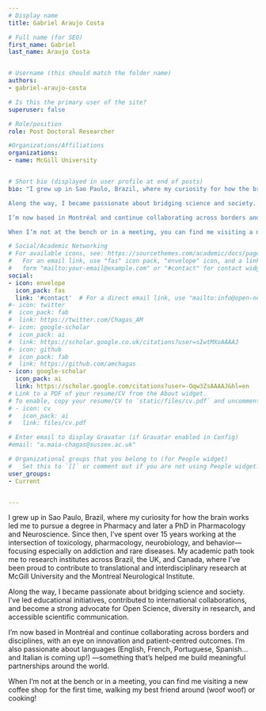 ```yaml
---
# Display name
title: Gabriel Araujo Costa

# Full name (for SEO)
first_name: Gabriel
last_name: Araujo Costa


# Username (this should match the folder name)
authors: 
- gabriel-araujo-costa

# Is this the primary user of the site?
superuser: false

# Role/position
role: Post Doctoral Researcher

#Organizations/Affiliations
organizations:
- name: McGill University


# Short bio (displayed in user profile at end of posts)
bio: "I grew up in Sao Paulo, Brazil, where my curiosity for how the brain works led me to pursue a degree in Pharmacy and later a PhD in Pharmacology and Neuroscience. Since then, I’ve spent over 15 years working at the intersection of toxicology, pharmacology, neurobiology, and behavior—focusing especially on addiction and rare diseases. My academic path took me to research institutes across Brazil, the UK, and Canada, where I’ve been proud to contribute to translational and interdisciplinary research at McGill University and the Montreal Neurological Institute.

Along the way, I became passionate about bridging science and society. I’ve led educational initiatives, contributed to international collaborations, and become a strong advocate for Open Science, diversity in research, and accessible scientific communication.

I’m now based in Montréal and continue collaborating across borders and disciplines, with an eye on innovation and patient-centred outcomes. I’m also passionate about languages (English, French, Portuguese, Spanish…and Italian is coming up!) —something that’s helped me build meaningful partnerships around the world.

When I’m not at the bench or in a meeting, you can find me visiting a new coffee shop for the first time, walking my best friend around (woof woof) or cooking!"

# Social/Academic Networking
# For available icons, see: https://sourcethemes.com/academic/docs/page-builder/#icons
#   For an email link, use "fas" icon pack, "envelope" icon, and a link in the
#   form "mailto:your-email@example.com" or "#contact" for contact widget.
social:
- icon: envelope
  icon_pack: fas
  link: '#contact'  # For a direct email link, use "mailto:info@open-neuroscience.com".
#- icon: twitter
#  icon_pack: fab
#  link: https://twitter.com/Chagas_AM
#- icon: google-scholar
#  icon_pack: ai
#  link: https://scholar.google.co.uk/citations?user=sIwtMXoAAAAJ
#- icon: github
#  icon_pack: fab
#  link: https://github.com/amchagas
- icon: google-scholar
  icon_pack: ai
  link: https://scholar.google.com/citations?user=-Oqw3ZsAAAAJ&hl=en
# Link to a PDF of your resume/CV from the About widget.
# To enable, copy your resume/CV to `static/files/cv.pdf` and uncomment the lines below.
# - icon: cv
#   icon_pack: ai
#   link: files/cv.pdf

# Enter email to display Gravatar (if Gravatar enabled in Config)
#email: "a.maia-chagas@sussex.ac.uk"

# Organizational groups that you belong to (for People widget)
#   Set this to `[]` or comment out if you are not using People widget.
user_groups:
- Current


---
```


I grew up in Sao Paulo, Brazil, where my curiosity for how the brain works led me to pursue a degree in Pharmacy and later a PhD in Pharmacology and Neuroscience. Since then, I’ve spent over 15 years working at the intersection of toxicology, pharmacology, neurobiology, and behavior—focusing especially on addiction and rare diseases. My academic path took me to research institutes across Brazil, the UK, and Canada, where I’ve been proud to contribute to translational and interdisciplinary research at McGill University and the Montreal Neurological Institute.

Along the way, I became passionate about bridging science and society. I’ve led educational initiatives, contributed to international collaborations, and become a strong advocate for Open Science, diversity in research, and accessible scientific communication.

I’m now based in Montréal and continue collaborating across borders and disciplines, with an eye on innovation and patient-centred outcomes. I’m also passionate about languages (English, French, Portuguese, Spanish…and Italian is coming up!) —something that’s helped me build meaningful partnerships around the world.

When I’m not at the bench or in a meeting, you can find me visiting a new coffee shop for the first time, walking my best friend around (woof woof) or cooking!
